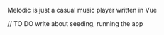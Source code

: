 Melodic is just a casual music player written in Vue

// TO DO 
write about seeding, running the app
